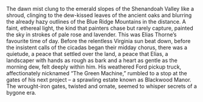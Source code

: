 The dawn mist clung to the emerald slopes of the Shenandoah Valley like a shroud, clinging to the dew-kissed leaves of the ancient oaks and blurring the already hazy outlines of the Blue Ridge Mountains in the distance.  A faint, ethereal light, the kind that painters chase but rarely capture, painted the sky in strokes of pale rose and lavender.  This was Elias Thorne’s favourite time of day.  Before the relentless Virginia sun beat down, before the insistent calls of the cicadas began their midday chorus, there was a quietude, a peace that settled over the land, a peace that Elias, a landscaper with hands as rough as bark and a heart as gentle as the morning dew, felt deeply within him.  His weathered Ford pickup truck, affectionately nicknamed “The Green Machine,” rumbled to a stop at the gates of his next project – a sprawling estate known as Blackwood Manor.  The wrought-iron gates, twisted and ornate, seemed to whisper secrets of a bygone era.
